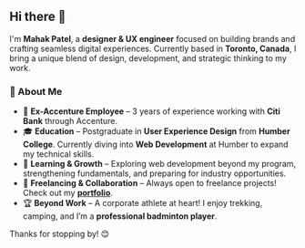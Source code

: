 ## Hi there 👋  

I'm **Mahak Patel**, a **designer & UX engineer** focused on building brands and crafting seamless digital experiences. Currently based in **Toronto, Canada**, I bring a unique blend of design, development, and strategic thinking to my work.  

<!--  
**Oyemahak/Oyemahak** is a ✨ _special_ ✨ repository because its `README.md` (this file) appears on your GitHub profile.  
-->

### 🌟 About Me  
- 💼 **Ex-Accenture Employee** – 3 years of experience working with **Citi Bank** through Accenture.  
- 🎓 **Education** – Postgraduate in **User Experience Design** from **Humber College**. Currently diving into **Web Development** at Humber to expand my technical skills.  
- 🌱 **Learning & Growth** – Exploring web development beyond my program, strengthening fundamentals, and preparing for industry opportunities.  
- 🎯 **Freelancing & Collaboration** – Always open to freelance projects! Check out my **[portfolio](https://mahakpatel.wixstudio.com/portfolio)**.  
- 🏆 **Beyond Work** – A corporate athlete at heart! I enjoy trekking, camping, and I’m a **professional badminton player**.  

Thanks for stopping by! 😊  
